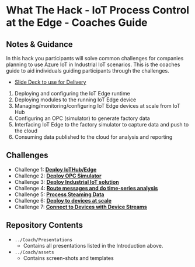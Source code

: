 # What The Hack - IoT Process Control at the Edge - Coaches Guide


## Notes & Guidance

In this hack you participants will solve common challenges for companies planning to use Azure IoT in Industrial IoT scenarios.  This is the coaches guide to aid individuals guiding participants through the challenges.

+ [Slide Deck to use for Delivery](../Student/assets/IoTHub_Edge.pptx)

1. Deploying and configuring the IoT Edge runtime
1. Deploying modules to the running IoT Edge device
1. Managing/monitoring/configuring IoT Edge devices at scale from IoT Hub
1. Configuring an OPC (simulator) to generate factory data
1. Interfacing IoT Edge to the factory simulator to capture data and push to the cloud
1. Consuming data published to the cloud for analysis and reporting

## Challenges

- Challenge 1: **[Deploy IoTHub/Edge](Challenge-01.md)**
- Challenge 2: **[Deploy OPC Simulator](Challenge-02.md)**
- Challenge 3: **[Deploy Industrial IoT solution](Challenge-03.md)**
- Challenge 4: **[Route messages and do time-series analysis](Challenge-04.md)**
- Challenge 5: **[Process Steaming Data](Challenge-05.md)**
- Challenge 6: **[Deploy to devices at scale](Challenge-06.md)**
- Challenge 7: **[Connect to Devices with Device Streams](Challenge-07.md)**


## Repository Contents

- `../Coach/Presentations`
  - Contains all presentations listed in the Introduction above.
- `../Coach/assets`
  - Contains screen-shots and templates


